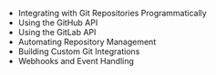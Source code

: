 - Integrating with Git Repositories Programmatically
- Using the GitHub API
- Using the GitLab API
- Automating Repository Management
- Building Custom Git Integrations
- Webhooks and Event Handling